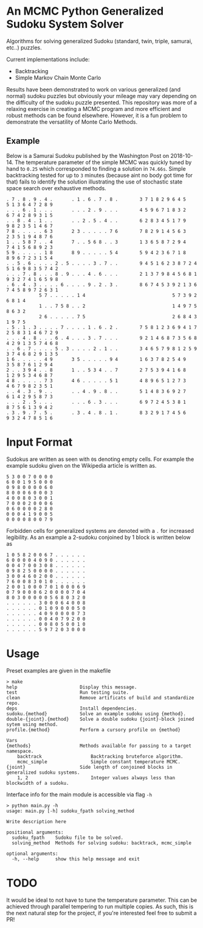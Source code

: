 # An MCMC Python Generalized Sudoku System Solver

Algorithms for solving generalized Sudoku (standard, twin, triple, samurai, etc..) puzzles.

Current implementations include:
  - Backtracking
  - Simple Markov Chain Monte Carlo

Results have been demonstrated to work on various generalized (and normal) sudoku puzzles but
obviously your mileage may vary depending on the difficulty of the sudoku puzzle presented. This
repository was more of a relaxing exercise in creating a MCMC program and more efficient and
robust methods can be found elsewhere. However, it is a fun problem to demonstrate the versatility
of Monte Carlo Methods.

## Example

Below is a Samurai Sudoku published by the Washington Post on 2018-10-14. The temperature
parameter of the simple MCMC was quickly tuned by hand to `0.25` which corresponded to finding a
solution in `74.66s`. Simple backtracking tested for up to `3` minutes (because aint no body got
time for that) fails to identify the solution illustrating the use of stochastic state space search
over exhaustive methods.

```
. 7 . 8 . 9 . 4 .       . 1 . 6 . 7 . 8 .        3 7 1 8 2 9 6 4 5       5 1 3 6 4 7 2 8 9
. . . 6 . 1 . . .       . . . 2 . 9 . . .        4 5 9 6 7 1 8 3 2       6 7 4 2 8 9 3 1 5
. . 8 . 4 . 1 . .       . . 2 . 5 . 4 . .        6 2 8 3 4 5 1 7 9       9 8 2 3 5 1 4 6 7
7 8 . . . . . 6 3       2 3 . . . . . 7 6        7 8 2 9 1 4 5 6 3       2 3 5 1 9 4 8 7 6
1 . . 5 8 7 . . 4       7 . . 5 6 8 . . 3        1 3 6 5 8 7 2 9 4       7 4 1 5 6 8 9 2 3
5 9 . . . . . 1 8       8 9 . . . . . 5 4        5 9 4 2 3 6 7 1 8       8 9 6 7 2 3 1 5 4
. . 5 . 6 . . . . 2 . 5 . . . . 3 . 7 . .        9 4 5 1 6 2 3 8 7 2 4 5 1 6 9 8 3 5 7 4 2
. . . 7 . 8 . . . 8 . 9 . . . 4 . 6 . . .        2 1 3 7 9 8 4 5 6 8 1 9 3 2 7 4 1 6 5 9 8
. 6 . 4 . 3 . . . . 6 . . . . 9 . 2 . 3 .        8 6 7 4 5 3 9 2 1 3 6 7 4 5 8 9 7 2 6 3 1
            5 7 . . . . . 1 4                                5 7 3 9 2 6 8 1 4
            1 . . 7 5 8 . . 2                                1 4 9 7 5 8 6 3 2
            2 6 . . . . . 7 5                                2 6 8 4 3 1 9 7 5
. 5 . 1 . 3 . . . . 7 . . . . 1 . 6 . 2 .        7 5 8 1 2 3 6 9 4 1 7 2 5 8 3 1 4 6 7 2 9
. . . 4 . 8 . . . 6 . 4 . . . 3 . 7 . . .        9 2 1 4 6 8 7 3 5 6 8 4 2 9 1 3 5 7 4 6 8
. . 6 . 7 . . . . 5 . 3 . . . . 2 . 1 . .        3 4 6 5 7 9 8 1 2 5 9 3 7 4 6 8 2 9 1 3 5
1 6 . . . . . 4 9       3 5 . . . . . 9 4        1 6 3 7 8 2 5 4 9       3 5 8 7 6 1 2 9 4
2 . . 3 9 4 . . 8       1 . . 5 3 4 . . 7        2 7 5 3 9 4 1 6 8       1 2 9 5 3 4 6 8 7
4 8 . . . . . 7 3       4 6 . . . . . 5 1        4 8 9 6 5 1 2 7 3       4 6 7 9 8 2 3 5 1
. . 4 . 3 . 9 . .       . . 4 . 9 . 8 . .        5 1 4 8 3 6 9 2 7       6 1 4 2 9 5 8 7 3
. . . 2 . 5 . . .       . . . 6 . 3 . . .        6 9 7 2 4 5 3 8 1       8 7 5 6 1 3 9 4 2
. 3 . 9 . 7 . 5 .       . 3 . 4 . 8 . 1 .        8 3 2 9 1 7 4 5 6       9 3 2 4 7 8 5 1 6
```

# Input Format
Sudokus are written as seen with `0`s denoting empty cells. For example the example sudoku given on the Wikipedia article is written as.

```
5 3 0 0 7 0 0 0 0
6 0 0 1 9 5 0 0 0
0 9 8 0 0 0 0 6 0
8 0 0 0 6 0 0 0 3
4 0 0 8 0 3 0 0 1
7 0 0 0 2 0 0 0 6
0 6 0 0 0 0 2 8 0
0 0 0 4 1 9 0 0 5
0 0 0 0 8 0 0 7 9
```

Forbidden cells for generalized systems are denoted with a `.` for increased legibility. As an
example a 2-sudoku conjoined by 1 block is written below as

```
1 0 5 8 2 0 0 6 7 . . . . . .
6 0 0 0 0 4 0 9 0 . . . . . .
0 0 4 7 0 0 3 0 8 . . . . . .
0 9 8 2 5 0 0 0 0 . . . . . .
3 0 0 4 6 0 2 0 0 . . . . . .
7 6 0 0 8 3 0 1 0 . . . . . .
2 0 0 1 0 0 0 7 0 1 0 0 0 6 9
0 7 9 0 0 0 6 2 0 0 0 0 7 0 4
8 0 3 0 0 0 0 0 5 6 8 0 3 2 0
. . . . . . 3 0 0 0 6 4 0 0 8
. . . . . . 0 1 0 9 0 0 0 5 0
. . . . . . 4 0 9 0 0 0 0 7 3
. . . . . . 0 0 4 0 7 9 2 0 0
. . . . . . 0 0 8 0 5 0 0 1 0
. . . . . . 5 9 7 2 0 3 0 0 0
```

# Usage
Preset examples are given in the makefile

```
> make
help                       Display this message.
test                       Run testing suite.
clean                      Remove artificats of build and standardize repo.
deps                       Install dependencies.
sudoku.{method}            Solve an example sudoku using {method}.
double-{joint}.{method}    Solve a double sudoku {joint}-block joined sytem using method.
profile.{method}           Perform a cursory profile on {method}

Vars
{methods}                  Methods available for passing to a target namespace.
    backtrack                  Backtracking bruteforce algorithm.
    mcmc_simple                Simple constant temperature MCMC.
{joint}                    Side length of conjoined blocks in generalized sudoku systems.
    1, 2                       Integer values always less than blockwidth of a sudoku.
```

Interface info for the main module is accessible via flag `-h`

```
> python main.py -h
usage: main.py [-h] sudoku_fpath solving_method

Write description here

positional arguments:
  sudoku_fpath    Sudoku file to be solved.
  solving_method  Methods for solving sudoku: backtrack, mcmc_simple

optional arguments:
  -h, --help      show this help message and exit
```

# TODO

It would be ideal to not have to tune the temperature parameter. This can be achieved through parallel
tempering to run multiple copies. As such, this is the next natural step for the project, if you're
interested feel free to submit a PR!
